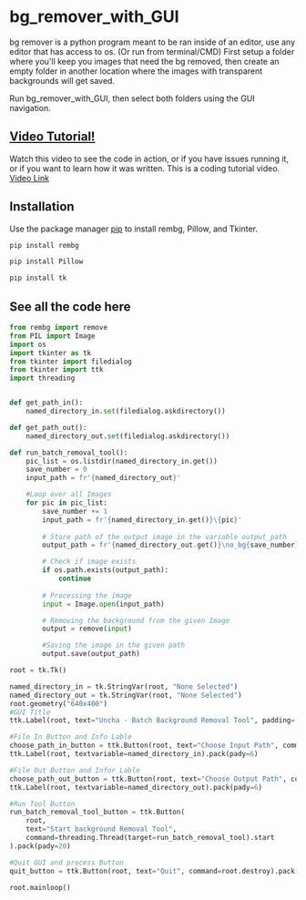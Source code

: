 # bg_remover_with_GUI

bg remover is a python program meant to be ran inside of an editor, use any editor that has access to os. (Or run from terminal/CMD) First setup a folder where you'll keep you images that need the bg removed, then create an empty folder in another location where the images with transparent backgrounds will get saved.

Run bg_remover_with_GUI, then select both folders using the GUI navigation.

## [Video Tutorial!](https://youtu.be/MIAukamudl4)

Watch this video to see the code in action, or if you have issues running it, or if you want to learn how it was written. This is a coding tutorial video. [Video Link](https://youtu.be/MIAukamudl4)

## Installation

Use the package manager [pip](https://pip.pypa.io/en/stable/) to install rembg, Pillow, and Tkinter.

```bash
pip install rembg
```

```bash
pip install Pillow
```

```bash
pip install tk
```


## See all the code here
```python
from rembg import remove
from PIL import Image
import os
import tkinter as tk
from tkinter import filedialog
from tkinter import ttk
import threading 


def get_path_in():
    named_directory_in.set(filedialog.askdirectory())

def get_path_out():
    named_directory_out.set(filedialog.askdirectory())

def run_batch_removal_tool():
    pic_list = os.listdir(named_directory_in.get())
    save_number = 0
    input_path = fr'{named_directory_out}'

    #Loop over all Images
    for pic in pic_list:
        save_number += 1
        input_path = fr'{named_directory_in.get()}\{pic}'
        
        # Store path of the output image in the variable output_path
        output_path = fr'{named_directory_out.get()}\no_bg{save_number}.png'

        # Check if image exists
        if os.path.exists(output_path):
            continue
        
        # Processing the image
        input = Image.open(input_path)

        # Removing the background from the given Image
        output = remove(input)

        #Saving the image in the given path
        output.save(output_path)

root = tk.Tk()

named_directory_in = tk.StringVar(root, "None Selected")
named_directory_out = tk.StringVar(root, "None Selected")
root.geometry("640x400")
#GUI Title
ttk.Label(root, text="Uncha - Batch Background Removal Tool", padding=(30, 30)).pack()

#File In Button and Info Lable
choose_path_in_button = ttk.Button(root, text="Choose Input Path", command=get_path_in).pack()
ttk.Label(root, textvariable=named_directory_in).pack(pady=6)

#File Out Button and Infor Lable
choose_path_out_button = ttk.Button(root, text="Choose Output Path", command=get_path_out).pack()
ttk.Label(root, textvariable=named_directory_out).pack(pady=6)

#Run Tool Button
run_batch_removal_tool_button = ttk.Button(
    root,
    text="Start background Removal Tool",
    command=threading.Thread(target=run_batch_removal_tool).start
).pack(pady=20)

#Quit GUI and process Button
quit_button = ttk.Button(root, text="Quit", command=root.destroy).pack()

root.mainloop()

```